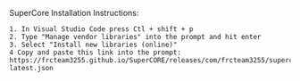 SuperCore Installation Instructions:

    1. In Visual Studio Code press Ctl + shift + p
    2. Type "Manage vendor libraries" into the prompt and hit enter
    3. Select "Install new libraries (online)"
    4 Copy and paste this link into the prompt: https://frcteam3255.github.io/SuperCORE/releases/com/frcteam3255/supercore/SuperCORE-latest.json
